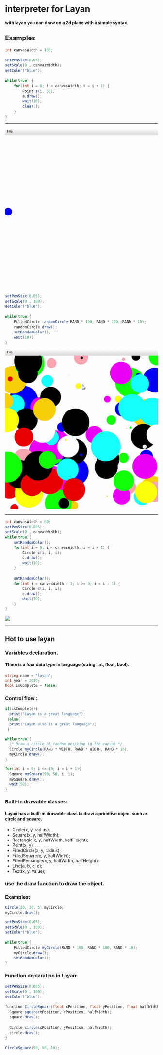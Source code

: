 # interpreter for Layan

#### with layan you can draw on a 2d plane with a simple syntax.

## Examples

```c#
int canvasWidth = 100;

setPenSize(0.05);
setScale(0 , canvasWidth);
setColor("blue");

while(true) {
    for(int i = 0; i < canvasWidth; i = i + 1) {
        Point a(i, 50);
        a.draw();
        wait(10);
        clear();
    }
}
```

---

![](./examples/ezgif-4-da9c757114.gif)

```c#
setPenSize(0.05);
setScale(0 , 100);
setColor("blue");

while(true){
    FilledCircle randomCircle(RAND * 100, RAND * 100, RAND * 10);
    randomCircle.draw();
    setRandomColor();
    wait(10);
}
```

![](./examples/ezgif-4-3c06ee29de.gif)

---
```c#
int canvasWidth = 60;
setPenSize(0.005);
setScale(0 , canvasWidth);
while(true){
    setRandomColor();
    for(int i = 0; i < canvasWidth; i = i + 1) {
        Circle c(i, i, i);
        c.draw();
        wait(10);
    }

    setRandomColor();
    for(int i = canvasWidth - 1; i >= 0; i = i - 1) {
        Circle c(i, i, i);
        c.draw();
        wait(10);
    }
}
```

![](./examples/ezgif-4-e0c993a625.gif)

---

## Hot to use layan
### Variables declaration.
#### There is a four data type in language (string, int, float, bool).

```c#
string name = "layan";
int year = 2019;
bool isComplete = false;
```

### Control flow :

```c#
if(isComplete){
  print("Layan is a great language");
 }else{
  print("Layan also is a great language");
 }
```

```c#
while(true){
  /* Draw a circle at random position in the canvas */
  Circle myCircle(RAND * WIDTH, RAND * WIDTH, RAND * 10);
  myCircle.draw();
}
```
```c#
for(int i = 0; i <= 10; i = i + 1){
  Square mySquare(50, 50, i, i);
  mySquare.draw();
  wait(50);
}
```

### Built-in drawable classes:
#### Layan has a built-in drawable class to draw a primitive object such as circle and square.

* Circle(x, y, radius);
* Square(x, y, halfWidth);
* Rectangle(x, y, halfWidth, halfHeight);
* Point(x, y);
* FilledCircle(x, y, radius);
* FilledSquare(x, y, halfWidth);
* FilledRectangle(x, y, halfWidth, halfHeight);
* Line(a, b, c, d);
* Text(x, y, value);

### use the draw function to draw the object.

### Examples:

```c#
Circle(20, 30, 5) myCircle;
myCircle.draw();
```

```c#
setPenSize(0.05);
setScale(0 , 100);
setColor("blue");

while(true){
    FilledCircle myCircle(RAND * 100, RAND * 100, RAND * 10);
    myCircle.draw();
    setRandomColor();
}
```

### Function declaration in Layan:

```c#
setPenSize(0.005);
setScale(0 , 100);
setColor("blue");

function CircleSquare(float xPosition, float yPosition, float halfWidth){
  Square square(xPosition, yPosition, halfWidth);
  square.draw();

  Circle circle(xPosition, yPosition, halfWidth);
  circle.draw();
}

CircleSquare(50, 50, 10);
```

